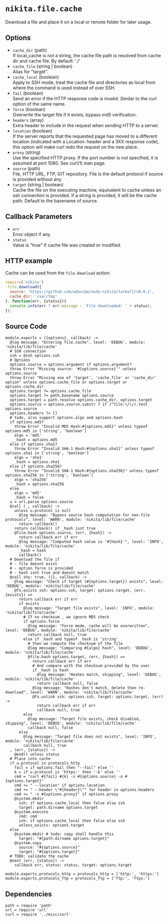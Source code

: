 
# `nikita.file.cache`

Download a file and place it on a local or remote folder for later usage.

## Options

* `cache_dir` (path)    
  If local_cache is not a string, the cache file path is resolved from cache dir and cache file.
  By default: './'    
* `cache_file` (string | boolean)   
  Alias for "target".   
* `cache_local` (boolean)   
  Apply to SSH mode, treat the cache file and directories as local from where
  the command is used instead of over SSH.   
* `fail` (boolean)   
  Send an error if the HTTP response code is invalid. Similar to the curl
  option of the same name.   
* `force` (boolean)   
  Overwrite the target file if it exists, bypass md5 verification.   
* `headers` (array)   
  Extra header  to include in the request when sending HTTP to a server.   
* `location` (boolean)   
  If the server reports that the requested page has moved to a different
  location (indicated with a Location: header and a 3XX response code), this
  option will make curl redo the request on the new place.   
* `proxy` (string)   
  Use the specified HTTP proxy. If the port number is not specified, it is
  assumed at port 1080. See curl(1) man page.   
* `source` (path)   
  File, HTTP URL, FTP, GIT repository. File is the default protocol if source
  is provided without any.   
* `target` (string | boolean)   
  Cache the file on the executing machine, equivalent to cache unless an ssh
  connection is provided. If a string is provided, it will be the cache path.
  Default to the basename of source.   

## Callback Parameters

* `err`   
  Error object if any.   
* `status`   
  Value is "true" if cache file was created or modified.   

## HTTP example

Cache can be used from the `file.download` action:

```js
require('nikita')
.file.download({
  source: 'https://github.com/wdavidw/node-nikita/tarball/v0.0.1',
  cache_dir: '/var/tmp'
}, function(err, {status}){
  console.info(err ? err.message : 'File downloaded: ' + status);
});
```

## Source Code

    module.exports = ({options}, callback) ->
      @log message: "Entering file.cache", level: 'DEBUG', module: 'nikita/lib/file/cache'
      # SSH connection
      ssh = @ssh options.ssh
      # Options
      options.source = options.argument if options.argument?
      throw Error "Missing source: '#{options.source}'" unless options.source
      throw Error "Missing one of 'target', 'cache_file' or 'cache_dir' option" unless options.cache_file or options.target or options.cache_dir
      options.target ?= options.cache_file
      options.target ?= path.basename options.source
      options.target = path.resolve options.cache_dir, options.target
      options.source = options.source.substr 7 if /^file:\/\//.test options.source
      options.headers ?= []
      # todo, also support options.algo and options.hash
      if options.md5?
        throw Error "Invalid MD5 Hash:#{options.md5}" unless typeof options.md5 in ['string', 'boolean']
        algo = 'md5'
        _hash = options.md5
      else if options.sha1?
        throw Error "Invalid SHA-1 Hash:#{options.sha1}" unless typeof options.sha1 in ['string', 'boolean']
        algo = 'sha1'
        _hash = options.sha1
      else if options.sha256?
        throw Error "Invalid SHA-1 Hash:#{options.sha256}" unless typeof options.sha256 in ['string', 'boolean']
        algo = 'sha256'
        _hash = options.sha256
      else
        algo = 'md5'
        _hash = false
      u = url.parse options.source
      @call (_, callback) ->
        unless u.protocol is null
          @log message: "Bypass source hash computation for non-file protocols", level: 'WARN', module: 'nikita/lib/file/cache'
          return callback()
        return callback() if _hash isnt true
        @file.hash options.source, (err, {hash}) ->
          return callback err if err
          @log message: "Computed hash value is '#{hash}'", level: 'INFO', module: 'nikita/lib/file/cache'
          _hash = hash
          callback()
      # Download the file if
      # - file doesnt exist
      # - option force is provided
      # - hash isnt true and doesnt match
      @call shy: true, ({}, callback) ->
        @log message: "Check if target (#{options.target}) exists", level: 'DEBUG', module: 'nikita/lib/file/cache'
        @fs.exists ssh: options.ssh, target: options.target, (err, {exists}) =>
          return callback err if err
          if exists
            @log message: "Target file exists", level: 'INFO', module: 'nikita/lib/file/cache'
            # If no checksum , we ignore MD5 check
            if options.force
              @log message: "Force mode, cache will be overwritten", level: 'DEBUG', module: 'nikita/lib/file/cache'
              return callback null, true
            else if _hash and typeof _hash is 'string'
              # then we compute the checksum of the file
              @log message: "Comparing #{algo} hash", level: 'DEBUG', module: 'nikita/lib/file/cache'
              @file.hash options.target, (err, {hash}) =>
                return callback err if err
                # And compare with the checksum provided by the user
                if _hash is hash
                  @log message: "Hashes match, skipping", level: 'DEBUG', module: 'nikita/lib/file/cache'
                  return callback null, false
                @log message: "Hashes don't match, delete then re-download", level: 'WARN', module: 'nikita/lib/file/cache'
                @fs.unlink ssh: options.ssh, target: options.target, (err) ->
                  return callback err if err
                  callback null, true
            else
              @log message: "Target file exists, check disabled, skipping", level: 'DEBUG', module: 'nikita/lib/file/cache'
              callback null, false
          else
            @log message: "Target file does not exists", level: 'INFO', module: 'nikita/lib/file/cache'
            callback null, true
      , (err, {status}) ->
        @end() unless status
      # Place into cache
      if u.protocol in protocols_http
        fail = if options.fail then "--fail" else ''
        k = if u.protocol is 'https:' then '-k' else ''
        cmd = "curl #{fail} #{k} -s #{options.source} -o #{options.target}"
        cmd += " --location" if options.location
        cmd += " --header \"#{header}\"" for header in options.headers
        cmd += " -x #{options.proxy}" if options.proxy
        @system.mkdir
          ssh: if options.cache_local then false else ssh
          target: path.dirname options.target
        @system.execute
          cmd: cmd
          ssh: if options.cache_local then false else ssh
          unless_exists: options.target
      else
        @system.mkdir # todo: copy shall handle this
          target: "#{path.dirname options.target}"
        @system.copy
          source: "#{options.source}"
          target: "#{options.target}"
      # TODO: validate the cache
      @next (err, {status}) ->
        callback err, status: status, target: options.target

    module.exports.protocols_http = protocols_http = ['http:', 'https:']
    module.exports.protocols_ftp = protocols_ftp = ['ftp:', 'ftps:']

## Dependencies

    path = require 'path'
    url = require 'url'
    curl = require '../misc/curl'
